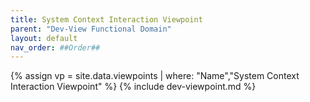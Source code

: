 ```yaml
---
title: System Context Interaction Viewpoint
parent: "Dev-View Functional Domain"
layout: default
nav_order: ##Order##
---
```

{% assign vp = site.data.viewpoints | where: "Name","System Context Interaction Viewpoint" %}
{% include dev-viewpoint.md %}